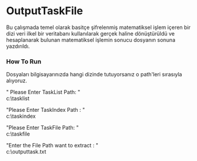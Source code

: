 # OutputTaskFile
Bu çalışmada temel olarak basitçe şifrelenmiş matematiksel işlem içeren bir dizi veri ilkel bir veritabanı kullanılarak gerçek haline dönüştürüldü ve hesaplanarak bulunan matematiksel işlemin sonucu dosyanın sonuna yazdırıldı.

### How To Run
Dosyaları bilgisayarınızda hangi dizinde tutuyorsanız o path'leri sırasıyla alıyoruz.  <br/>

" Please Enter TaskList Path: " <br/>
c:\tasklist 

"Please Enter TaskIndex Path : "  <br/>
c:\taskindex 

"Please Enter TaskFile Path: "  <br/>
c:\taskfile 

"Enter the File Path want to extract : "  <br/>
c:\outputtask.txt 
